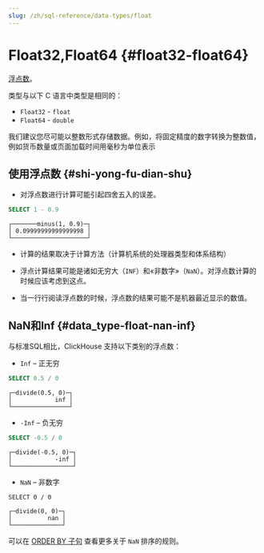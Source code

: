 ```yaml
---
slug: /zh/sql-reference/data-types/float
---
```

# Float32,Float64 {#float32-float64}

[浮点数](https://en.wikipedia.org/wiki/IEEE_754)。

类型与以下 C 语言中类型是相同的：

-   `Float32` - `float`
-   `Float64` - `double`

我们建议您尽可能以整数形式存储数据。例如，将固定精度的数字转换为整数值，例如货币数量或页面加载时间用毫秒为单位表示

## 使用浮点数 {#shi-yong-fu-dian-shu}

-   对浮点数进行计算可能引起四舍五入的误差。

<!-- -->

``` sql
SELECT 1 - 0.9
```

    ┌───────minus(1, 0.9)─┐
    │ 0.09999999999999998 │
    └─────────────────────┘

-   计算的结果取决于计算方法（计算机系统的处理器类型和体系结构）

-   浮点计算结果可能是诸如无穷大（`INF`）和«非数字»（`NaN`）。对浮点数计算的时候应该考虑到这点。

-   当一行行阅读浮点数的时候，浮点数的结果可能不是机器最近显示的数值。

## NaN和Inf {#data_type-float-nan-inf}

与标准SQL相比，ClickHouse 支持以下类别的浮点数：

-   `Inf` – 正无穷

<!-- -->

``` sql
SELECT 0.5 / 0
```

    ┌─divide(0.5, 0)─┐
    │            inf │
    └────────────────┘

-   `-Inf` – 负无穷

<!-- -->

``` sql
SELECT -0.5 / 0
```

    ┌─divide(-0.5, 0)─┐
    │            -inf │
    └─────────────────┘

-   `NaN` – 非数字

<!-- -->

    SELECT 0 / 0

    ┌─divide(0, 0)─┐
    │          nan │
    └──────────────┘

可以在 [ORDER BY 子句](../../sql-reference/data-types/float.md) 查看更多关于 `NaN` 排序的规则。
